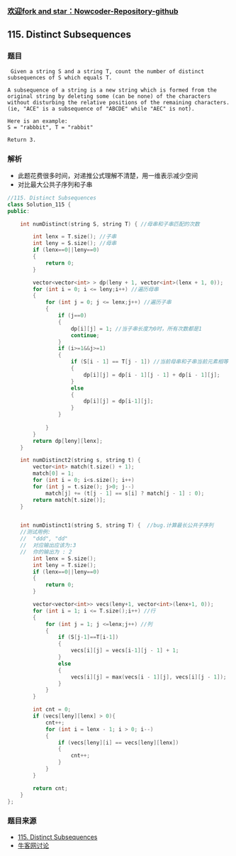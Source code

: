 ### [欢迎fork and star：Nowcoder-Repository-github](https://github.com/ranjiewwen/Nowcoder)

## 115. Distinct Subsequences

### 题目

```
 Given a string S and a string T, count the number of distinct subsequences of S which equals T.

A subsequence of a string is a new string which is formed from the original string by deleting some (can be none) of the characters without disturbing the relative positions of the remaining characters. (ie, "ACE" is a subsequence of "ABCDE" while "AEC" is not).

Here is an example:
S = "rabbbit", T = "rabbit"

Return 3. 
```

### 解析

- 此题花费很多时间，对递推公式理解不清楚，用一维表示减少空间
- 对比最大公共子序列和子串

```C++
//115. Distinct Subsequences
class Solution_115 {
public:

	int numDistinct(string S, string T) { //母串和子串匹配的次数

		int lenx = T.size(); //子串
		int leny = S.size(); //母串
		if (lenx==0||leny==0)
		{
			return 0;
		}

		vector<vector<int> > dp(leny + 1, vector<int>(lenx + 1, 0));
		for (int i = 0; i <= leny;i++) //遍历母串
		{
			for (int j = 0; j <= lenx;j++) //遍历子串
			{
				if (j==0)
				{
					dp[i][j] = 1; //当子串长度为0时，所有次数都是1
					continue;
				}
				if (i>=1&&j>=1)
				{
					if (S[i - 1] == T[j - 1]) //当前母串和子串当前元素相等
					{
						dp[i][j] = dp[i - 1][j - 1] + dp[i - 1][j];
					}
					else
					{
						dp[i][j] = dp[i-1][j];
					}
				}
				
			}
		}
		return dp[leny][lenx];
	}

	int numDistinct2(string s, string t) {
		vector<int> match(t.size() + 1);
		match[0] = 1;
		for (int i = 0; i<s.size(); i++)
		for (int j = t.size(); j>0; j--)
			match[j] += (t[j - 1] == s[i] ? match[j - 1] : 0);
		return match[t.size()];
	}


	int numDistinct1(string S, string T) {  //bug.计算最长公共子序列
	//测试用例:
	//	"ddd", "dd"
	//	对应输出应该为:3
	//  你的输出为 : 2
		int lenx = S.size();
		int leny = T.size();
		if (lenx==0||leny==0)
		{
			return 0;
		}

		vector<vector<int>> vecs(leny+1, vector<int>(lenx+1, 0));
		for (int i = 1; i <= T.size();i++) //行
		{
			for (int j = 1; j <=lenx;j++) //列
			{
				if (S[j-1]==T[i-1])
				{
					vecs[i][j] = vecs[i-1][j - 1] + 1;
				}
				else
				{
					vecs[i][j] = max(vecs[i - 1][j], vecs[i][j - 1]);
				}
			}
		}

		int cnt = 0;
		if (vecs[leny][lenx] > 0){
			cnt++;
			for (int i = lenx - 1; i > 0; i--)
			{
				if (vecs[leny][i] == vecs[leny][lenx])
				{
					cnt++;
				}
			}
		}

		return cnt;
	}
};


```

### 题目来源

- [115. Distinct Subsequences](https://leetcode.com/problems/distinct-subsequences/discuss/37328)
- [牛客网讨论](https://www.nowcoder.com/questionTerminal/ed2923e49d3d495f8321aa46ade9f873)
